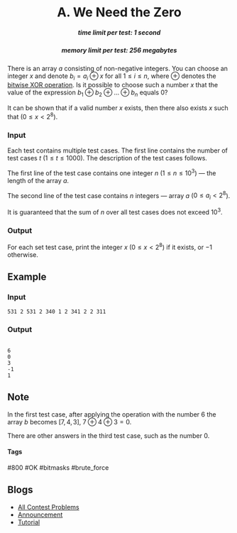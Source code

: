 <h1 style='text-align: center;'> A. We Need the Zero</h1>

<h5 style='text-align: center;'>time limit per test: 1 second</h5>
<h5 style='text-align: center;'>memory limit per test: 256 megabytes</h5>

There is an array $a$ consisting of non-negative integers. You can choose an integer $x$ and denote $b_i=a_i \oplus x$ for all $1 \le i \le n$, where $\oplus$ denotes the [bitwise XOR operation](https://en.wikipedia.org/wiki/Bitwise_operation#XOR). Is it possible to choose such a number $x$ that the value of the expression $b_1 \oplus b_2 \oplus \ldots \oplus b_n$ equals $0$?

It can be shown that if a valid number $x$ exists, then there also exists $x$ such that ($0 \le x < 2^8$).

### Input

Each test contains multiple test cases. The first line contains the number of test cases $t$ ($1 \le t \le 1000$). The description of the test cases follows.

The first line of the test case contains one integer $n$ ($1 \le n \le 10^3$) — the length of the array $a$.

The second line of the test case contains $n$ integers — array $a$ ($0 \le a_i < 2^8$).

It is guaranteed that the sum of $n$ over all test cases does not exceed $10^3$.

### Output

For each set test case, print the integer $x$ ($0 \le x < 2^8$) if it exists, or $-1$ otherwise.

## Example

### Input


```text
531 2 531 2 340 1 2 341 2 2 311
```
### Output

```text

6
0
3
-1
1

```
## Note

In the first test case, after applying the operation with the number $6$ the array $b$ becomes $[7, 4, 3]$, $7 \oplus 4 \oplus 3 = 0$.

There are other answers in the third test case, such as the number $0$. 



#### Tags 

#800 #OK #bitmasks #brute_force 

## Blogs
- [All Contest Problems](../Codeforces_Round_862_(Div._2).md)
- [Announcement](../blogs/Announcement.md)
- [Tutorial](../blogs/Tutorial.md)
